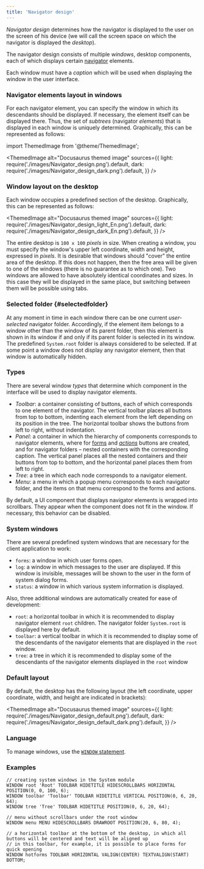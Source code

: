 ```yaml
---
title: 'Navigator design'
---
```


*Navigator design* determines how the navigator is displayed to the user on the screen of his device (we will call the screen space on which the navigator is displayed the *desktop*).

The navigator design consists of multiple *windows*, desktop components, each of which displays certain [navigator](Navigator.md) elements. 

Each window must have a *caption* which will be used when displaying the window in the user interface.

### Navigator elements layout in windows

For each navigator element, you can specify the window in which its descendants should be displayed. If necessary, the element itself can be displayed there. Thus, the set of *subtrees* (navigator *elements*) that is displayed in each window is uniquely determined. Graphically, this can be represented as follows:


import ThemedImage from '@theme/ThemedImage';

<ThemedImage
    alt="Docusaurus themed image"
    sources={{
        light: require('./images/Navigator_design.png').default,
        dark: require('./images/Navigator_design_dark.png').default,
    }}
/>

### Window layout on the desktop

Each window occupies a predefined section of the desktop. Graphically, this can be represented as follows:

<ThemedImage
    alt="Docusaurus themed image"
    sources={{
        light: require('./images/Navigator_design_light_En.png').default,
        dark: require('./images/Navigator_design_dark_En.png').default,
    }}
/>

The entire desktop is `100 x 100` *pixels* in size. When creating a window, you must specify the window's upper left coordinate, width and height, expressed in *pixels*. It is desirable that windows should "cover" the entire area of the desktop. If this does not happen, then the free area will be given to one of the windows (there is no guarantee as to which one). Two windows are allowed to have absolutely identical coordinates and sizes. In this case they will be displayed in the same place, but switching between them will be possible using tabs.

### Selected folder {#selectedfolder}

At any moment in time in each window there can be one current *user-selected* navigator folder. Accordingly, if the element item belongs to a window other than the window of its parent folder, then this element is shown in its window if and only if its parent folder is selected in its window. The predefined `System.root` folder is always considered to be selected. If at some point a window does not display any navigator element, then that window is automatically hidden.

### Types

There are several window *types* that determine which component in the interface will be used to display navigator elements.

-   *Toolbar*: a container consisting of buttons, each of which corresponds to one element of the navigator. The vertical toolbar places all buttons from top to bottom, indenting each element from the left depending on its position in the tree. The horizontal toolbar shows the buttons from left to right, without indentation.
-   *Panel*: a container in which the hierarchy of components corresponds to navigator elements, where for [forms](Forms.md) and *[actions](Actions.md)* buttons are created, and for navigator folders – nested containers with the corresponding caption. The vertical panel places all the nested containers and their buttons from top to bottom, and the horizontal panel places them from left to right.
-   *Tree*: a tree in which each node corresponds to a navigator element.
-   *Menu*: a menu in which a popup menu corresponds to each navigator folder, and the items on that menu correspond to the forms and actions.

By default, a UI component that displays navigator elements is wrapped into scrollbars. They appear when the component does not fit in the window. If necessary, this behavior can be disabled.

### System windows

There are several predefined system windows that are necessary for the client application to work:

-   `forms`: a window in which user forms open.
-   `log`: a window in which messages to the user are displayed. If this window is invisible, messages will be shown to the user in the form of system dialog forms.
-   `status`: a window in which various system information is displayed.

Also, three additional windows are automatically created for ease of development:

-   `root`: a horizontal toolbar in which it is recommended to display navigator element `root` children. The navigator folder `System.root` is displayed here by default.
-   `toolbar`: a vertical toolbar in which it is recommended to display some of the descendants of the navigator elements that are displayed in the `root` window.
-   `tree`: a tree in which it is recommended to display some of the descendants of the navigator elements displayed in the `root` window

### Default layout

By default, the desktop has the following layout (the left coordinate, upper coordinate, width, and height are indicated in brackets):


<ThemedImage
    alt="Docusaurus themed image"
    sources={{
        light: require('./images/Navigator_design_default.png').default,
        dark: require('./images/Navigator_design_default_dark.png').default,
    }}
/>

### Language

To manage windows, use the [`WINDOW` statement](WINDOW_statement.md).

### Examples

```lsf
// creating system windows in the System module
WINDOW root 'Root' TOOLBAR HIDETITLE HIDESCROLLBARS HORIZONTAL POSITION(0, 0, 100, 6);
WINDOW toolbar 'Toolbar' TOOLBAR HIDETITLE VERTICAL POSITION(0, 6, 20, 64);
WINDOW tree 'Tree' TOOLBAR HIDETITLE POSITION(0, 6, 20, 64);

// menu without scrollbars under the root window
WINDOW menu MENU HIDESCROLLBARS DRAWROOT POSITION(20, 6, 80, 4);

// a horizontal toolbar at the bottom of the desktop, in which all buttons will be centered and text will be aligned up
// in this toolbar, for example, it is possible to place forms for quick opening
WINDOW hotforms TOOLBAR HORIZONTAL VALIGN(CENTER) TEXTVALIGN(START) BOTTOM;
```

  
